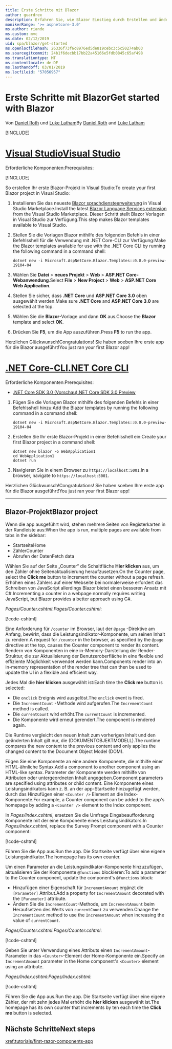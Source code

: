 ```yaml
---
title: Erste Schritte mit Blazor
author: guardrex
description: Erfahren Sie, wie Blazor Einstieg durch Erstellen und ändern ein Projekt Blazor.
monikerRange: '>= aspnetcore-3.0'
ms.author: riande
ms.custom: mvc
ms.date: 02/12/2019
uid: spa/blazor/get-started
ms.openlocfilehash: 26336f73f6c8976ed5de819cebc3c5c50274ab03
ms.sourcegitcommit: 24b1f6decbb17bb22a45166e5fdb0845c65af498
ms.translationtype: MT
ms.contentlocale: de-DE
ms.lasthandoff: 03/01/2019
ms.locfileid: "57056957"
---
```

# <a name="get-started-with-blazor"></a><span data-ttu-id="e708e-103">Erste Schritte mit Blazor</span><span class="sxs-lookup"><span data-stu-id="e708e-103">Get started with Blazor</span></span>

<span data-ttu-id="e708e-104">Von [Daniel Roth](https://github.com/danroth27) und [Luke Latham](https://github.com/guardrex)</span><span class="sxs-lookup"><span data-stu-id="e708e-104">By [Daniel Roth](https://github.com/danroth27) and [Luke Latham](https://github.com/guardrex)</span></span>

[!INCLUDE[](~/includes/razor-components-preview-notice.md)]

# <a name="visual-studiotabvisual-studio"></a>[<span data-ttu-id="e708e-105">Visual Studio</span><span class="sxs-lookup"><span data-stu-id="e708e-105">Visual Studio</span></span>](#tab/visual-studio)

<span data-ttu-id="e708e-106">Erforderliche Komponenten:</span><span class="sxs-lookup"><span data-stu-id="e708e-106">Prerequisites:</span></span>

[!INCLUDE[](~/includes/net-core-prereqs-vs-3.0.md)]

<span data-ttu-id="e708e-107">So erstellen Ihr erste Blazor-Projekt in Visual Studio:</span><span class="sxs-lookup"><span data-stu-id="e708e-107">To create your first Blazor project in Visual Studio:</span></span>

1. <span data-ttu-id="e708e-108">Installieren Sie das neueste [Blazor sprachdiensteerweiterung](https://go.microsoft.com/fwlink/?linkid=870389) in Visual Studio Marketplace.</span><span class="sxs-lookup"><span data-stu-id="e708e-108">Install the latest [Blazor Language Services extension](https://go.microsoft.com/fwlink/?linkid=870389) from the Visual Studio Marketplace.</span></span> <span data-ttu-id="e708e-109">Dieser Schritt stellt Blazor Vorlagen in Visual Studio zur Verfügung.</span><span class="sxs-lookup"><span data-stu-id="e708e-109">This step makes Blazor templates available to Visual Studio.</span></span>
1. <span data-ttu-id="e708e-110">Stellen Sie die Vorlagen Blazor mithilfe des folgenden Befehls in einer Befehlsshell für die Verwendung mit .NET Core-CLI zur Verfügung:</span><span class="sxs-lookup"><span data-stu-id="e708e-110">Make the Blazor templates available for use with the .NET Core CLI by running the following command in a command shell:</span></span>

   ```console
   dotnet new -i Microsoft.AspNetCore.Blazor.Templates::0.8.0-preview-19104-04
   ```

1. <span data-ttu-id="e708e-111">Wählen Sie **Datei** > **neues Projekt** > **Web** > **ASP.NET Core-Webanwendung**.</span><span class="sxs-lookup"><span data-stu-id="e708e-111">Select **File** > **New Project** > **Web** > **ASP.NET Core Web Application**.</span></span>
1. <span data-ttu-id="e708e-112">Stellen Sie sicher, dass **.NET Core** und **ASP.NET Core 3.0** oben ausgewählt werden.</span><span class="sxs-lookup"><span data-stu-id="e708e-112">Make sure **.NET Core** and **ASP.NET Core 3.0** are selected at the top.</span></span>
1. <span data-ttu-id="e708e-113">Wählen Sie die **Blazor**-Vorlage und dann **OK** aus.</span><span class="sxs-lookup"><span data-stu-id="e708e-113">Choose the **Blazor** template and select **OK**.</span></span>
1. <span data-ttu-id="e708e-114">Drücken Sie **F5**, um die App auszuführen.</span><span class="sxs-lookup"><span data-stu-id="e708e-114">Press **F5** to run the app.</span></span>

<span data-ttu-id="e708e-115">Herzlichen Glückwunsch!</span><span class="sxs-lookup"><span data-stu-id="e708e-115">Congratulations!</span></span> <span data-ttu-id="e708e-116">Sie haben soeben Ihre erste app für die Blazor ausgeführt!</span><span class="sxs-lookup"><span data-stu-id="e708e-116">You just ran your first Blazor app!</span></span>

<!--

# [Visual Studio Code](#tab/visual-studio-code)

Prerequisites:

[!INCLUDE[](~/includes/net-core-prereqs-vsc-3.0.md)]

To create your first Blazor project in Visual Studio Code:

1. Execute the following command in a command shell:

   ```console
   dotnet new blazor -o WebApplication1
   ```

1. Open the *WebApplication1* folder in Visual Studio Code.

1. Visual Studio code offers to create assets to build and debug the app, which includes the *tasks.json* and *launch.json* files. Select **Yes** to add the assets.

1. Execute the app using the Visual Studio Code debugger.

1. In a browser, navigate to `https://localhost:5001`.

Congratulations! You just ran your first Blazor app!

# [Visual Studio for Mac](#tab/visual-studio-mac)

.NET Core 3.0 will be supported with Visual Studio for Mac version 8.0 or later. Visual Studio for Mac version 8.0 Preview isn't available at this time.

Use the [.NET Core CLI version of this topic](xref:razor-components/get-started?tabs=netcore-cli) on macOS.

[!INCLUDE[](~/includes/net-core-prereqs-mac-3.0.md)]

To create your first project Blazor project in Visual Studio for Mac:

1. Select **File** > **New Solution** or **New Project**.
1. In the sidebar, select **.NET Core** > **App**.
1. Select **Blazor** and select **Next**.
1. The **Target Framework** defaults to **.NET Core 3.0**. Select **Next**.
1. In the **Project Name** field, enter `WebApplication1`. Select **Create**.
1. Select **Run** > **Run Without Debugging** to run the app *without the debugger*. Running with the debugger isn't supported at this time.

Congratulations! You just ran your first Blazor app!
-->

# <a name="net-core-clitabnetcore-cli"></a>[<span data-ttu-id="e708e-117">.NET Core-CLI</span><span class="sxs-lookup"><span data-stu-id="e708e-117">.NET Core CLI</span></span>](#tab/netcore-cli/)

<span data-ttu-id="e708e-118">Erforderliche Komponenten:</span><span class="sxs-lookup"><span data-stu-id="e708e-118">Prerequisites:</span></span>

* [<span data-ttu-id="e708e-119">.NET Core SDK 3.0 (Vorschau)</span><span class="sxs-lookup"><span data-stu-id="e708e-119">.NET Core SDK 3.0 Preview</span></span>](https://dotnet.microsoft.com/download/dotnet-core/3.0)

1. <span data-ttu-id="e708e-120">Fügen Sie die Vorlagen Blazor mithilfe des folgenden Befehls in einer Befehlsshell hinzu:</span><span class="sxs-lookup"><span data-stu-id="e708e-120">Add the Blazor templates by running the following command in a command shell:</span></span>

   ```console
   dotnet new -i Microsoft.AspNetCore.Blazor.Templates::0.8.0-preview-19104-04
   ```

1. <span data-ttu-id="e708e-121">Erstellen Sie Ihr erste Blazor-Projekt in einer Befehlsshell ein:</span><span class="sxs-lookup"><span data-stu-id="e708e-121">Create your first Blazor project in a command shell:</span></span>

   ```console
   dotnet new blazor -o WebApplication1
   cd WebApplication1
   dotnet run
   ```

1. <span data-ttu-id="e708e-122">Navigieren Sie in einem Browser zu `https://localhost:5001`.</span><span class="sxs-lookup"><span data-stu-id="e708e-122">In a browser, navigate to `https://localhost:5001`.</span></span>

<span data-ttu-id="e708e-123">Herzlichen Glückwunsch!</span><span class="sxs-lookup"><span data-stu-id="e708e-123">Congratulations!</span></span> <span data-ttu-id="e708e-124">Sie haben soeben Ihre erste app für die Blazor ausgeführt!</span><span class="sxs-lookup"><span data-stu-id="e708e-124">You just ran your first Blazor app!</span></span>

---

## <a name="blazor-project"></a><span data-ttu-id="e708e-125">Blazor-Projekt</span><span class="sxs-lookup"><span data-stu-id="e708e-125">Blazor project</span></span>

<span data-ttu-id="e708e-126">Wenn die app ausgeführt wird, stehen mehrere Seiten von Registerkarten in der Randleiste aus:</span><span class="sxs-lookup"><span data-stu-id="e708e-126">When the app is run, multiple pages are available from tabs in the sidebar:</span></span>

* <span data-ttu-id="e708e-127">Startseite</span><span class="sxs-lookup"><span data-stu-id="e708e-127">Home</span></span>
* <span data-ttu-id="e708e-128">Zähler</span><span class="sxs-lookup"><span data-stu-id="e708e-128">Counter</span></span>
* <span data-ttu-id="e708e-129">Abrufen der Daten</span><span class="sxs-lookup"><span data-stu-id="e708e-129">Fetch data</span></span>

<span data-ttu-id="e708e-130">Wählen Sie auf der Seite „Counter“ die Schaltfläche **Hier klicken** aus, um den Zähler ohne Seitenaktualisierung heraufzusetzen.</span><span class="sxs-lookup"><span data-stu-id="e708e-130">On the Counter page, select the **Click me** button to increment the counter without a page refresh.</span></span> <span data-ttu-id="e708e-131">Erhöhen eines Zählers auf einer Webseite bei normalerweise erfordert das Schreiben von JavaScript allerdings Blazor bietet einen besseren Ansatz mit C#.</span><span class="sxs-lookup"><span data-stu-id="e708e-131">Incrementing a counter in a webpage normally requires writing JavaScript, but Blazor provides a better approach using C#.</span></span>

<span data-ttu-id="e708e-132">*Pages/Counter.cshtml*:</span><span class="sxs-lookup"><span data-stu-id="e708e-132">*Pages/Counter.cshtml*:</span></span>

[!code-cshtml[](get-started/samples_snapshot/3.x/Counter1.cshtml)]

<span data-ttu-id="e708e-133">Eine Anforderung für `/counter` im Browser, laut der `@page` -Direktive am Anfang, bewirkt, dass die Leistungsindikator-Komponente, um seinen Inhalt zu rendern.</span><span class="sxs-lookup"><span data-stu-id="e708e-133">A request for `/counter` in the browser, as specified by the `@page` directive at the top, causes the Counter component to render its content.</span></span> <span data-ttu-id="e708e-134">Rendern von Komponenten in eine in-Memory-Darstellung der Render-Struktur, die zur Aktualisierung der Benutzeroberfläche in eine flexible und effiziente Möglichkeit verwendet werden kann.</span><span class="sxs-lookup"><span data-stu-id="e708e-134">Components render into an in-memory representation of the render tree that can then be used to update the UI in a flexible and efficient way.</span></span>

<span data-ttu-id="e708e-135">Jedes Mal die **hier klicken** ausgewählt ist:</span><span class="sxs-lookup"><span data-stu-id="e708e-135">Each time the **Click me** button is selected:</span></span>

* <span data-ttu-id="e708e-136">Die `onclick` Ereignis wird ausgelöst.</span><span class="sxs-lookup"><span data-stu-id="e708e-136">The `onclick` event is fired.</span></span>
* <span data-ttu-id="e708e-137">Die `IncrementCount` -Methode wird aufgerufen.</span><span class="sxs-lookup"><span data-stu-id="e708e-137">The `IncrementCount` method is called.</span></span>
* <span data-ttu-id="e708e-138">Die `currentCount` wird erhöht.</span><span class="sxs-lookup"><span data-stu-id="e708e-138">The `currentCount` is incremented.</span></span>
* <span data-ttu-id="e708e-139">Die Komponente wird erneut gerendert.</span><span class="sxs-lookup"><span data-stu-id="e708e-139">The component is rendered again.</span></span>

<span data-ttu-id="e708e-140">Die Runtime vergleicht den neuen Inhalt zum vorherigen Inhalt und den geänderten Inhalt gilt nur, die (DOKUMENTOBJEKTMODELL).</span><span class="sxs-lookup"><span data-stu-id="e708e-140">The runtime compares the new content to the previous content and only applies the changed content to the Document Object Model (DOM).</span></span>

<span data-ttu-id="e708e-141">Fügen Sie eine Komponente an eine andere Komponente, die mithilfe einer HTML-ähnliche Syntax.</span><span class="sxs-lookup"><span data-stu-id="e708e-141">Add a component to another component using an HTML-like syntax.</span></span> <span data-ttu-id="e708e-142">Parameter der Komponente werden mithilfe von Attributen oder untergeordneten Inhalt angegeben.</span><span class="sxs-lookup"><span data-stu-id="e708e-142">Component parameters are specified using attributes or child content.</span></span> <span data-ttu-id="e708e-143">Eine Komponente eines Leistungsindikators kann z. B. an der app-Startseite hinzugefügt werden, durch das Hinzufügen einer `<Counter />` Element an die Index-Komponente.</span><span class="sxs-lookup"><span data-stu-id="e708e-143">For example, a Counter component can be added to the app's homepage by adding a `<Counter />` element to the Index component.</span></span>

<span data-ttu-id="e708e-144">In *Pages/Index.cshtml*, ersetzen Sie die Umfrage Eingabeaufforderung Komponente mit der eine Komponente eines Leistungsindikators:</span><span class="sxs-lookup"><span data-stu-id="e708e-144">In *Pages/Index.cshtml*, replace the Survey Prompt component with a Counter component:</span></span>

[!code-cshtml[](get-started/samples_snapshot/3.x/Index1.cshtml?highlight=7)]

<span data-ttu-id="e708e-145">Führen Sie die App aus.</span><span class="sxs-lookup"><span data-stu-id="e708e-145">Run the app.</span></span> <span data-ttu-id="e708e-146">Die Startseite verfügt über eine eigene Leistungsindikator.</span><span class="sxs-lookup"><span data-stu-id="e708e-146">The homepage has its own counter.</span></span>

<span data-ttu-id="e708e-147">Um einen Parameter an die Leistungsindikator-Komponente hinzuzufügen, aktualisieren Sie der Komponente `@functions` blockieren:</span><span class="sxs-lookup"><span data-stu-id="e708e-147">To add a parameter to the Counter component, update the component's `@functions` block:</span></span>

* <span data-ttu-id="e708e-148">Hinzufügen einer Eigenschaft für `IncrementAmount` ergänzt die `[Parameter]` Attribut.</span><span class="sxs-lookup"><span data-stu-id="e708e-148">Add a property for `IncrementAmount` decorated with the `[Parameter]` attribute.</span></span>
* <span data-ttu-id="e708e-149">Ändern Sie die `IncrementCount`-Methode, um `IncrementAmount` beim Heraufsetzen des Werts von `currentCount` zu verwenden.</span><span class="sxs-lookup"><span data-stu-id="e708e-149">Change the `IncrementCount` method to use the `IncrementAmount` when increasing the value of `currentCount`.</span></span>

<span data-ttu-id="e708e-150">*Pages/Counter.cshtml*:</span><span class="sxs-lookup"><span data-stu-id="e708e-150">*Pages/Counter.cshtml*:</span></span>

[!code-cshtml[](get-started/samples_snapshot/3.x/Counter2.cshtml?highlight=4,8)]

<span data-ttu-id="e708e-151">Geben Sie unter Verwendung eines Attributs einen `IncrementAmount`-Parameter in das `<Counter>`-Element der Home-Komponente ein.</span><span class="sxs-lookup"><span data-stu-id="e708e-151">Specify an `IncrementAmount` parameter in the Home component's `<Counter>` element using an attribute.</span></span>

<span data-ttu-id="e708e-152">*Pages/Index.cshtml*:</span><span class="sxs-lookup"><span data-stu-id="e708e-152">*Pages/Index.cshtml*:</span></span>

[!code-cshtml[](get-started/samples_snapshot/3.x/Index2.cshtml)]

<span data-ttu-id="e708e-153">Führen Sie die App aus.</span><span class="sxs-lookup"><span data-stu-id="e708e-153">Run the app.</span></span> <span data-ttu-id="e708e-154">Die Startseite verfügt über eine eigene Zähler, der mit zehn jedes Mal erhöht die **hier klicken** ausgewählt ist.</span><span class="sxs-lookup"><span data-stu-id="e708e-154">The homepage has its own counter that increments by ten each time the **Click me** button is selected.</span></span>

## <a name="next-steps"></a><span data-ttu-id="e708e-155">Nächste Schritte</span><span class="sxs-lookup"><span data-stu-id="e708e-155">Next steps</span></span>

<xref:tutorials/first-razor-components-app>
